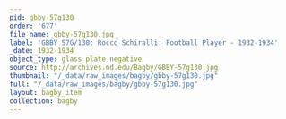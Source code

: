 ```yaml
---
pid: gbby-57g130
order: '677'
file_name: gbby-57g130.jpg
label: 'GBBY 57G/130: Rocco Schiralli: Football Player - 1932-1934'
_date: 1932-1934
object_type: glass plate negative
source: http://archives.nd.edu/Bagby/GBBY-57g130.jpg
thumbnail: "/_data/raw_images/bagby/gbby-57g130.jpg"
full: "/_data/raw_images/bagby/gbby-57g130.jpg"
layout: bagby_item
collection: bagby
---
```

